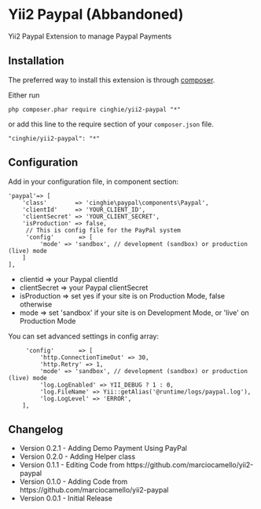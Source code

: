 # Yii2 Paypal (Abbandoned)
Yii2 Paypal Extension to manage Paypal Payments

Installation
-----------------

The preferred way to install this extension is through [composer](http://getcomposer.org/download/).

Either run

```
php composer.phar require cinghie/yii2-paypal "*"
```

or add this line to the require section of your `composer.json` file.

```
"cinghie/yii2-paypal": "*"
```

Configuration
-----------------

Add in your configuration file, in component section:

```
'paypal'=> [
    'class'        => 'cinghie\paypal\components\Paypal',
    'clientId'     => 'YOUR_CLIENT_ID',
    'clientSecret' => 'YOUR_CLIENT_SECRET',
    'isProduction' => false,
     // This is config file for the PayPal system
     'config'       => [
         'mode' => 'sandbox', // development (sandbox) or production (live) mode
    ]
],
```

<ul>
  <li>clientid => your Paypal clientId</li>
  <li>clientSecret => your Paypal clientSecret</li>
  <li>isProduction => set yes if your site is on Production Mode, false otherwise</li>
  <li>mode => set 'sandbox' if your site is on Development Mode, or 'live' on Production Mode</li>
</ul>

You can set advanced settings in config array:

```
     'config'       => [
         'http.ConnectionTimeOut' => 30,
         'http.Retry' => 1,
         'mode' => 'sandbox', // development (sandbox) or production (live) mode
         'log.LogEnabled' => YII_DEBUG ? 1 : 0,
         'log.FileName' => Yii::getAlias('@runtime/logs/paypal.log'),
         'log.LogLevel' => 'ERROR',
    ],
```

Changelog
-----------------

<ul>
  <li>Version 0.2.1 - Adding Demo Payment Using PayPal</li>
  <li>Version 0.2.0 - Adding Helper class</li>
  <li>Version 0.1.1 - Editing Code from https://github.com/marciocamello/yii2-paypal</li>
  <li>Version 0.1.0 - Adding Code from https://github.com/marciocamello/yii2-paypal</li>
  <li>Version 0.0.1 - Initial Release</li>
</ul>
